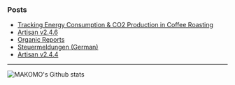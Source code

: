### Posts

<!-- BLOG-POST-LIST:START -->
- [Tracking Energy Consumption & CO2 Production in Coffee Roasting](https://artisan-roasterscope.blogspot.com/2021/07/tracking-energy-consumption-co2.html)
- [Artisan v2.4.6](https://artisan-roasterscope.blogspot.com/2021/07/artisan-v246.html)
- [Organic Reports](https://doc.artisan.plus/updates/organic-reports/)
- [Steuermeldungen (German)](https://doc.artisan.plus/updates/tax-reports/)
- [Artisan v2.4.4](https://artisan-roasterscope.blogspot.com/2020/12/artisan-v244.html)
<!-- BLOG-POST-LIST:END -->

---

<img align="left" alt="MAKOMO's Github stats" src="https://github-readme-stats.vercel.app/api?username=MAKOMO&show_icons=true&hide_border=true&count_private=true" />
